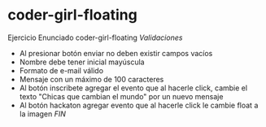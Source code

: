 # coder-girl-floating
Ejercicio Enunciado coder-girl-floating
*Validaciones*
- Al presionar botón enviar no deben existir campos vacíos
- Nombre debe tener inicial mayúscula 
- Formato de e-mail válido
- Mensaje con un máximo de 100 caracteres
- Al botón inscribete agregar el evento que al hacerle click, cambie el texto "Chicas que cambian el mundo" por un nuevo mensaje
- Al botón hackaton agregar evento que al hacerle click le cambie float a la imagen 
*FIN*
